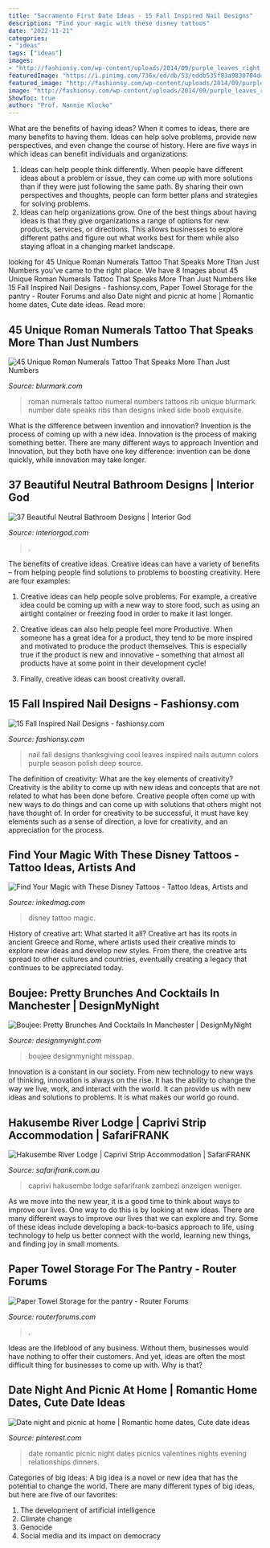 ```yaml
---
title: "Sacramento First Date Ideas - 15 Fall Inspired Nail Designs"
description: "Find your magic with these disney tattoos"
date: "2022-11-21"
categories:
- "ideas"
tags: ["ideas"]
images:
- "http://fashionsy.com/wp-content/uploads/2014/09/purple_leaves_right_hand2_done.jpg"
featuredImage: "https://i.pinimg.com/736x/ed/db/53/eddb535f83a9830704dd01dde4559cc2--date-nights-picnics.jpg"
featured_image: "http://fashionsy.com/wp-content/uploads/2014/09/purple_leaves_right_hand2_done.jpg"
image: "http://fashionsy.com/wp-content/uploads/2014/09/purple_leaves_right_hand2_done.jpg"
ShowToc: true
author: "Prof. Nannie Klocko"
---
```



What are the benefits of having ideas?
When it comes to ideas, there are many benefits to having them. Ideas can help solve problems, provide new perspectives, and even change the course of history. Here are five ways in which ideas can benefit individuals and organizations: 
1. Ideas can help people think differently. When people have different ideas about a problem or issue, they can come up with more solutions than if they were just following the same path. By sharing their own perspectives and thoughts, people can form better plans and strategies for solving problems. 
2. Ideas can help organizations grow. One of the best things about having ideas is that they give organizations a range of options for new products, services, or directions. This allows businesses to explore different paths and figure out what works best for them while also staying afloat in a changing market landscape. 

	

		
looking for 45 Unique Roman Numerals Tattoo That Speaks More Than Just Numbers you've came to the right place. We have 8 Images about 45 Unique Roman Numerals Tattoo That Speaks More Than Just Numbers like 15 Fall Inspired Nail Designs - fashionsy.com, Paper Towel Storage for the pantry - Router Forums and also Date night and picnic at home | Romantic home dates, Cute date ideas. Read more:
		
    
## 45 Unique Roman Numerals Tattoo That Speaks More Than Just Numbers

<img loading=lazy src="http://www.blurmark.com/wp-content/uploads/2017/06/Ribs-Inked-With-Small-Roman-Numerals.jpg" onerror="this.onerror=null;this.src='https://tse3.mm.bing.net/th?id=OIP.0ocL1Of8yIZgfindFZuMYQHaNV&amp;pid=15.1';" alt="45 Unique Roman Numerals Tattoo That Speaks More Than Just Numbers">

_Source: blurmark.com_

>roman numerals tattoo numeral numbers tattoos rib unique blurmark number date speaks ribs than designs inked side boob exquisite. 

	

What is the difference between invention and innovation?
Invention is the process of coming up with a new idea. Innovation is the process of making something better. There are many different ways to approach Invention and Innovation, but they both have one key difference: invention can be done quickly, while innovation may take longer.

    
## 37 Beautiful Neutral Bathroom Designs | Interior God

<img loading=lazy src="http://interiorgod.com/wp-content/uploads/2016/05/beauty-of-neutral-bathroom.jpg" onerror="this.onerror=null;this.src='https://tse3.mm.bing.net/th?id=OIP.3ss9aWh3fKsA1qKCWCqOfgHaLH&amp;pid=15.1';" alt="37 Beautiful Neutral Bathroom Designs | Interior God">

_Source: interiorgod.com_

>. 

	

The benefits of creative ideas.
Creative ideas can have a variety of benefits – from helping people find solutions to problems to boosting creativity. Here are four examples:
1. Creative ideas can help people solve problems. For example, a creative idea could be coming up with a new way to store food, such as using an airtight container or freezing food in order to make it last longer.

2. Creative ideas can also help people feel more Productive. When someone has a great idea for a product, they tend to be more inspired and motivated to produce the product themselves. This is especially true if the product is new and innovative – something that almost all products have at some point in their development cycle!

3. Finally, creative ideas can boost creativity overall.

    
## 15 Fall Inspired Nail Designs - Fashionsy.com

<img loading=lazy src="http://fashionsy.com/wp-content/uploads/2014/09/purple_leaves_right_hand2_done.jpg" onerror="this.onerror=null;this.src='https://tse3.mm.bing.net/th?id=OIP.5ST61Vfx0Y4q-HkIj_-mhgHaE8&amp;pid=15.1';" alt="15 Fall Inspired Nail Designs - fashionsy.com">

_Source: fashionsy.com_

>nail fall designs thanksgiving cool leaves inspired nails autumn colors purple season polish deep source. 

	

The definition of creativity: What are the key elements of creativity?
Creativity is the ability to come up with new ideas and concepts that are not related to what has been done before. Creative people often come up with new ways to do things and can come up with solutions that others might not have thought of. In order for creativity to be successful, it must have key elements such as a sense of direction, a love for creativity, and an appreciation for the process.

    
## Find Your Magic With These Disney Tattoos - Tattoo Ideas, Artists And

<img loading=lazy src="https://www.inkedmag.com/.image/t_share/MTczMDU5MzE5NzcwNjU0MjQw/disney-tattoos-fb.jpg" onerror="this.onerror=null;this.src='https://tse4.mm.bing.net/th?id=OIP.-YViZmITqM4JbkqK34GeugHaD4&amp;pid=15.1';" alt="Find Your Magic with These Disney Tattoos - Tattoo Ideas, Artists and">

_Source: inkedmag.com_

>disney tattoo magic. 

	

History of creative art: What started it all?
Creative art has its roots in ancient Greece and Rome, where artists used their creative minds to explore new ideas and develop new styles. From there, the creative arts spread to other cultures and countries, eventually creating a legacy that continues to be appreciated today.

    
## Boujee: Pretty Brunches And Cocktails In Manchester | DesignMyNight

<img loading=lazy src="https://static.designmynight.com/uploads/2021/05/boujee-mcr-5-620x414-optimised.jpg" onerror="this.onerror=null;this.src='https://tse2.mm.bing.net/th?id=OIP.MQbZbD9W79gc32VxzLpLfgHaE8&amp;pid=15.1';" alt="Boujee: Pretty Brunches And Cocktails In Manchester | DesignMyNight">

_Source: designmynight.com_

>boujee designmynight misspap. 

	

Innovation is a constant in our society. From new technology to new ways of thinking, innovation is always on the rise. It has the ability to change the way we live, work, and interact with the world. It can provide us with new ideas and solutions to problems. It is what makes our world go round.

    
## Hakusembe River Lodge | Caprivi Strip Accommodation | SafariFRANK

<img loading=lazy src="https://safarifrank.com.au/wp-content/uploads/2020/05/namibia-caprivi-strip-hakusembe-river-lodge13.jpg" onerror="this.onerror=null;this.src='https://tse2.mm.bing.net/th?id=OIP.5ZvahweEZPSDxKC08q-yPwHaE7&amp;pid=15.1';" alt="Hakusembe River Lodge | Caprivi Strip Accommodation | SafariFRANK">

_Source: safarifrank.com.au_

>caprivi hakusembe lodge safarifrank zambezi anzeigen weniger. 

	

As we move into the new year, it is a good time to think about ways to improve our lives. One way to do this is by looking at new ideas. There are many different ways to improve our lives that we can explore and try. Some of these ideas include developing a back-to-basics approach to life, using technology to help us better connect with the world, learning new things, and finding joy in small moments.

    
## Paper Towel Storage For The Pantry - Router Forums

<img loading=lazy src="https://www.routerforums.com/attachments/project-plans-how/161138d1446306823-paper-towel-storage-pantry-paper-towels.png" onerror="this.onerror=null;this.src='https://tse3.mm.bing.net/th?id=OIP.gLkOzyj8WeylHqhioBVghAAAAA&amp;pid=15.1';" alt="Paper Towel Storage for the pantry - Router Forums">

_Source: routerforums.com_

>. 

	

Ideas are the lifeblood of any business. Without them, businesses would have nothing to offer their customers. And yet, ideas are often the most difficult thing for businesses to come up with. Why is that?

    
## Date Night And Picnic At Home | Romantic Home Dates, Cute Date Ideas

<img loading=lazy src="https://i.pinimg.com/736x/ed/db/53/eddb535f83a9830704dd01dde4559cc2--date-nights-picnics.jpg" onerror="this.onerror=null;this.src='https://tse3.mm.bing.net/th?id=OIP.PjW4Ok214HG7niKrfki_lwHaJ3&amp;pid=15.1';" alt="Date night and picnic at home | Romantic home dates, Cute date ideas">

_Source: pinterest.com_

>date romantic picnic night dates picnics valentines nights evening relationships dinners. 

	

Categories of big ideas:
A big idea is a novel or new idea that has the potential to change the world. There are many different types of big ideas, but here are five of our favorites: 
1. The development of artificial intelligence 
2. Climate change 
3. Genocide 
4. Social media and its impact on democracy 

